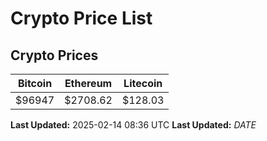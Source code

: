 # Crypto Price List

## Crypto Prices
| Bitcoin | Ethereum | Litecoin |
| ------- | -------- | -------- |
| $96947 | $2708.62 | $128.03 |
**Last Updated:** 2025-02-14 08:36 UTC
**Last Updated:** $DATE$
